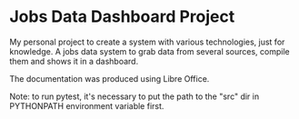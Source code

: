 # Jobs Data Dashboard Project
My personal project to create a system with various technologies, just for knowledge.
A jobs data system to grab data from several sources, compile them and shows it in a dashboard.

The documentation was produced using Libre Office.

Note: to run pytest, it's necessary to put the path to the "src" dir in PYTHONPATH environment variable first.
